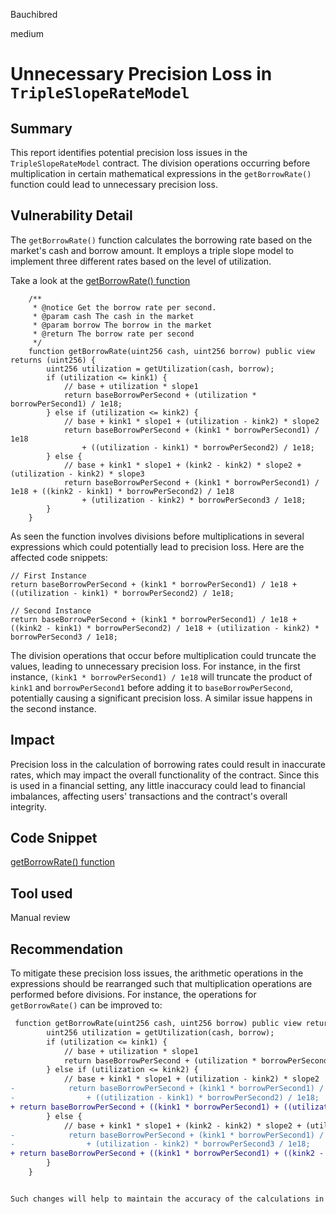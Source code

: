 Bauchibred

medium

# Unnecessary Precision Loss in `TripleSlopeRateModel`



## Summary

This report identifies potential precision loss issues in the `TripleSlopeRateModel` contract. The division operations occurring before multiplication in certain mathematical expressions in the `getBorrowRate()` function could lead to unnecessary precision loss.

## Vulnerability Detail

The `getBorrowRate()` function calculates the borrowing rate based on the market's cash and borrow amount. It employs a triple slope model to implement three different rates based on the level of utilization.

Take a look at the [getBorrowRate() function](https://github.com/sherlock-audit/2023-05-ironbank/blob/9ebf1702b2163b55479624794ab7999392367d2a/ib-v2/src/protocol/pool/interest-rate-model/TripleSlopeRateModel.sol#L44-L64C6)

```solidity
    /**
     * @notice Get the borrow rate per second.
     * @param cash The cash in the market
     * @param borrow The borrow in the market
     * @return The borrow rate per second
     */
    function getBorrowRate(uint256 cash, uint256 borrow) public view returns (uint256) {
        uint256 utilization = getUtilization(cash, borrow);
        if (utilization <= kink1) {
            // base + utilization * slope1
            return baseBorrowPerSecond + (utilization * borrowPerSecond1) / 1e18;
        } else if (utilization <= kink2) {
            // base + kink1 * slope1 + (utilization - kink2) * slope2
            return baseBorrowPerSecond + (kink1 * borrowPerSecond1) / 1e18
                + ((utilization - kink1) * borrowPerSecond2) / 1e18;
        } else {
            // base + kink1 * slope1 + (kink2 - kink2) * slope2 + (utilization - kink2) * slope3
            return baseBorrowPerSecond + (kink1 * borrowPerSecond1) / 1e18 + ((kink2 - kink1) * borrowPerSecond2) / 1e18
                + (utilization - kink2) * borrowPerSecond3 / 1e18;
        }
    }
```

As seen the function involves divisions before multiplications in several expressions which could potentially lead to precision loss. Here are the affected code snippets:

```solidity
// First Instance
return baseBorrowPerSecond + (kink1 * borrowPerSecond1) / 1e18 + ((utilization - kink1) * borrowPerSecond2) / 1e18;

// Second Instance
return baseBorrowPerSecond + (kink1 * borrowPerSecond1) / 1e18 + ((kink2 - kink1) * borrowPerSecond2) / 1e18 + (utilization - kink2) * borrowPerSecond3 / 1e18;
```

The division operations that occur before multiplication could truncate the values, leading to unnecessary precision loss. For instance, in the first instance, `(kink1 * borrowPerSecond1) / 1e18` will truncate the product of `kink1` and `borrowPerSecond1` before adding it to `baseBorrowPerSecond`, potentially causing a significant precision loss. A similar issue happens in the second instance.

## Impact

Precision loss in the calculation of borrowing rates could result in inaccurate rates, which may impact the overall functionality of the contract. Since this is used in a financial setting, any little inaccuracy could lead to financial imbalances, affecting users' transactions and the contract's overall integrity.

## Code Snippet

[getBorrowRate() function](https://github.com/sherlock-audit/2023-05-ironbank/blob/9ebf1702b2163b55479624794ab7999392367d2a/ib-v2/src/protocol/pool/interest-rate-model/TripleSlopeRateModel.sol#L44-L64C6)

## Tool used

Manual review

## Recommendation

To mitigate these precision loss issues, the arithmetic operations in the expressions should be rearranged such that multiplication operations are performed before divisions. For instance, the operations for `getBorrowRate()` can be improved to:

```diff
 function getBorrowRate(uint256 cash, uint256 borrow) public view returns (uint256) {
        uint256 utilization = getUtilization(cash, borrow);
        if (utilization <= kink1) {
            // base + utilization * slope1
            return baseBorrowPerSecond + (utilization * borrowPerSecond1) / 1e18;
        } else if (utilization <= kink2) {
            // base + kink1 * slope1 + (utilization - kink2) * slope2
-            return baseBorrowPerSecond + (kink1 * borrowPerSecond1) / 1e18
-                + ((utilization - kink1) * borrowPerSecond2) / 1e18;
+ return baseBorrowPerSecond + ((kink1 * borrowPerSecond1) + ((utilization - kink1) * borrowPerSecond2)) / 1e18;
        } else {
            // base + kink1 * slope1 + (kink2 - kink2) * slope2 + (utilization - kink2) * slope3
-            return baseBorrowPerSecond + (kink1 * borrowPerSecond1) / 1e18 + ((kink2 - kink1) * borrowPerSecond2) / 1e18
-                + (utilization - kink2) * borrowPerSecond3 / 1e18;
+ return baseBorrowPerSecond + ((kink1 * borrowPerSecond1) + ((kink2 - kink1) * borrowPerSecond2) + (utilization - kink2) * borrowPerSecond3 ) / 1e18;
        }
    }


Such changes will help to maintain the accuracy of the calculations in the contract and minimize potential financial risks
```
